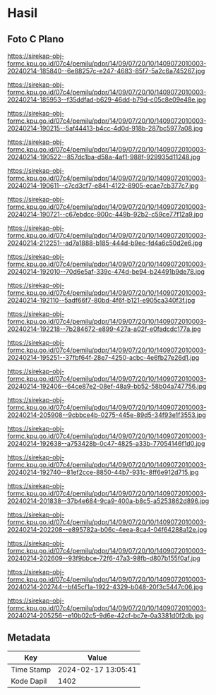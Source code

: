 # Hasil

## Foto C Plano

https://sirekap-obj-formc.kpu.go.id/07c4/pemilu/pdpr/14/09/07/20/10/1409072010003-20240214-185840--6e88257c-e247-4683-85f7-5a2c6a745267.jpg

https://sirekap-obj-formc.kpu.go.id/07c4/pemilu/pdpr/14/09/07/20/10/1409072010003-20240214-185953--f35ddfad-b629-46dd-b79d-c05c8e09e48e.jpg

https://sirekap-obj-formc.kpu.go.id/07c4/pemilu/pdpr/14/09/07/20/10/1409072010003-20240214-190215--5af44413-b4cc-4d0d-918b-287bc5977a08.jpg

https://sirekap-obj-formc.kpu.go.id/07c4/pemilu/pdpr/14/09/07/20/10/1409072010003-20240214-190522--857dc1ba-d58a-4af1-988f-929935d11248.jpg

https://sirekap-obj-formc.kpu.go.id/07c4/pemilu/pdpr/14/09/07/20/10/1409072010003-20240214-190611--c7cd3cf7-e841-4122-8905-ecae7cb377c7.jpg

https://sirekap-obj-formc.kpu.go.id/07c4/pemilu/pdpr/14/09/07/20/10/1409072010003-20240214-190721--c67ebdcc-900c-449b-92b2-c59ce77f12a9.jpg

https://sirekap-obj-formc.kpu.go.id/07c4/pemilu/pdpr/14/09/07/20/10/1409072010003-20240214-212251--ad7a1888-b185-444d-b9ec-fd4a6c50d2e6.jpg

https://sirekap-obj-formc.kpu.go.id/07c4/pemilu/pdpr/14/09/07/20/10/1409072010003-20240214-192010--70d6e5af-339c-474d-be94-b24491b9de78.jpg

https://sirekap-obj-formc.kpu.go.id/07c4/pemilu/pdpr/14/09/07/20/10/1409072010003-20240214-192110--5adf66f7-80bd-4f6f-b121-e905ca340f3f.jpg

https://sirekap-obj-formc.kpu.go.id/07c4/pemilu/pdpr/14/09/07/20/10/1409072010003-20240214-192218--7b284672-e899-427a-a02f-e0fadcdc177a.jpg

https://sirekap-obj-formc.kpu.go.id/07c4/pemilu/pdpr/14/09/07/20/10/1409072010003-20240214-195251--37fbf64f-28e7-4250-acbc-4e6fb27e26d1.jpg

https://sirekap-obj-formc.kpu.go.id/07c4/pemilu/pdpr/14/09/07/20/10/1409072010003-20240214-192406--64ce87e2-08ef-48a9-bb52-58b04a747756.jpg

https://sirekap-obj-formc.kpu.go.id/07c4/pemilu/pdpr/14/09/07/20/10/1409072010003-20240214-205908--9cbbce4b-0275-445e-89d5-34f93e1f3553.jpg

https://sirekap-obj-formc.kpu.go.id/07c4/pemilu/pdpr/14/09/07/20/10/1409072010003-20240214-192638--a753428b-0c47-4825-a33b-77054146f1d0.jpg

https://sirekap-obj-formc.kpu.go.id/07c4/pemilu/pdpr/14/09/07/20/10/1409072010003-20240214-192740--81ef2cce-8850-44b7-931c-8ff6e912d715.jpg

https://sirekap-obj-formc.kpu.go.id/07c4/pemilu/pdpr/14/09/07/20/10/1409072010003-20240214-201838--37b4e684-9ca9-400a-b8c5-a5253862d896.jpg

https://sirekap-obj-formc.kpu.go.id/07c4/pemilu/pdpr/14/09/07/20/10/1409072010003-20240214-202208--e895782a-b06c-4eea-8ca4-04f64288a12e.jpg

https://sirekap-obj-formc.kpu.go.id/07c4/pemilu/pdpr/14/09/07/20/10/1409072010003-20240214-202609--93f9bbce-72f6-47a3-98fb-d807b155f0af.jpg

https://sirekap-obj-formc.kpu.go.id/07c4/pemilu/pdpr/14/09/07/20/10/1409072010003-20240214-202744--bf45cf1a-1922-4329-b048-20f3c5447c06.jpg

https://sirekap-obj-formc.kpu.go.id/07c4/pemilu/pdpr/14/09/07/20/10/1409072010003-20240214-205256--e10b02c5-9d6e-42cf-bc7e-0a3381d0f2db.jpg


## Metadata

| Key        | Value               |
| ---------- | ------------------- |
| Time Stamp | 2024-02-17 13:05:41 |
| Kode Dapil | 1402                |



